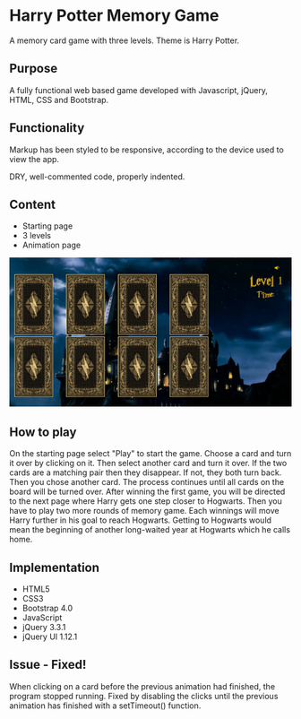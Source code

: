 # Harry Potter Memory Game

A memory card game with three levels. Theme is Harry Potter.

## Purpose
A fully functional web based game developed with Javascript, jQuery, HTML, CSS and Bootstrap.

## Functionality

Markup has been styled to be responsive, according to the device used to view the app.

DRY, well-commented code, properly indented.

## Content
* Starting page
* 3 levels
* Animation page

![Screen shot of level 1](img/screenShot.png)

## How to play
On the starting page select "Play" to start the game.
Choose a card and turn it over by clicking on it. Then select another card and turn it over.
If the two cards are a matching pair then they disappear. If not, they both turn back. Then you chose another card. The process continues until all cards on the board will be turned over.
After winning the first game, you will be directed to the next page where Harry gets one step closer to Hogwarts. Then you have to play two more rounds of memory game. Each winnings will move Harry further in his goal to reach Hogwarts. Getting to Hogwarts would mean the beginning of another long-waited year at Hogwarts which he calls home.

## Implementation

* HTML5
* CSS3
* Bootstrap 4.0
* JavaScript
* jQuery 3.3.1
* jQuery UI 1.12.1


## Issue - Fixed!
When clicking on a card before the previous animation had finished, the program stopped running. Fixed by disabling the clicks until the previous animation has finished with a setTimeout() function. 
